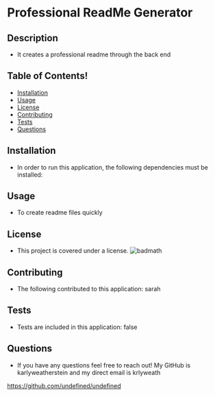 
  # Professional ReadMe Generator

  ## Description
  - It creates a professional readme through the back end

  ## Table of Contents!
  - [Installation](#installation)
  - [Usage](#usage)
  - [License](#license)
  - [Contributing](#contributing)
  - [Tests](#tests)
  - [Questions](#questions)


  ## Installation
  - In order to run this application, the following dependencies must be installed: 

  ## Usage
  - To create readme files quickly

  ## License
  - This project is covered under a  license.
  ![badmath](https://img.shields.io/github/languages/top/lernantino/badmath)

  ## Contributing
 - The following contributed to this application: sarah

  ## Tests
 - Tests are included in this application: false 

  ## Questions
  - If you have any questions feel free to reach out! My GitHub is karlyweatherstein and my direct email is krlyweath




  https://github.com/undefined/undefined


